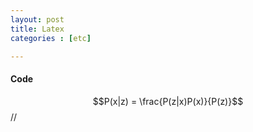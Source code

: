 ```yaml
---
layout: post
title: Latex
categories : [etc]

---
```

#### **Code**
$$P(x|z) = \frac{P(z|x)P(x)}{P(z)}$$//
